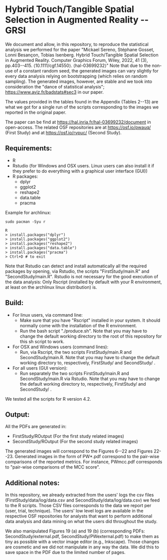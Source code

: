 # Hybrid Touch/Tangible Spatial Selection in Augmented Reality -- GRSI

We document and allow, in this repository, to reproduce the statistical analysis we performed for the paper "Mickael Sereno, Stéphane Gosset, Lonni Besançon, Tobias Isenberg. Hybrid Touch/Tangible Spatial Selection in Augmented Reality. Computer Graphics Forum, Wiley, 2022, 41 (3), pp.403--415. ⟨10.1111/cgf.14550⟩. ⟨hal-03699232⟩" 
Note that due to the non-use of a constant random seed, the generated images can vary slightly for every data analysis relying on bootstrapping (which relies on random sampling). The generated images, however, are stable and we took into consideration the "dance of statistical analysis"; https://www.aviz.fr/badstats#sec3 in our paper.

The values provided in the tables found in the Appendix (Tables 2--13) are what we got for a single run of the scripts corresponding to the images we reported in the original paper.

The paper can be find at https://hal.inria.fr/hal-03699232/document in open-access.
The related OSF repositories are at https://osf.io/pwauq/ (First Study) and at https://osf.io/rvpuc/ (Second Study). 

## Requirements:
* R
* Rstudio (for Windows and OSX users. Linux users can also install it if they prefer to do everything with a graphical user interface (GUI))
* R packages:
    * dplyr
    * ggplot2
    * reshape2
    * data.table
    * pracma

Example for archlinux:
```
sudo pacman -Syu r

R
> install.packages("dplyr")
> install.packages("ggplot2")
> install.packages("reshape2")
> install.packages("data.table")
> install.packages("pracma")
> Ctrl+D # to exit
```

Note that Rstudio can detect and install automatically all the required packages by opening, via Rstudio, the scripts "FirstStudy/main.R" and "SecondStudy/main.R". Rstudio is not necessary for the good execution of the data analysis: Only Rscript (installed by default with your R environment, at least on the archlinux linux distribution) is.

## Build:
* For linux users, via command line:
    * Make sure that you have "Rscript" installed in your system. It should normally come with the installation of the R environment.
    * Run the bash script "./produce.sh". Note that you may have to change the default working directory to the root of this repository for this sh script to work.
* For OSX and Windows users (command lines):
    * Run, via Rscript, the two scripts FirstStudy/main.R and SecondStudy/main.R. Note that you may have to change the default working directory to, respectively, FirstStudy/ and SecondStudy/ .
* For all users (GUI version):
    * Run separately the two scripts FirstStudy/main.R and SecondStudy/main.R via Rstudio. Note that you may have to change the default working directory to, respectively, FirstStudy/ and SecondStudy/ .

We tested all the scripts for R version 4.2.

## Output:

All the PDFs are generated in:

* FirstStudy/ROutput (For the first study related images)
* SecondStudy/ROutput (For the second study related images)

The generated images will correspond to the Figures 6--22 and Figures 22--23.
Generated images in the form of PW\*.pdf correspond to the pair-wise comparisons of the reported metrics. For instance, PWmcc.pdf corresponds to "pair-wise comparisons of the MCC score".

## Additional notes:

In this repository, we already extracted from the users' logs the csv files (FirstStudy/data/log/data.csv and SecondStudy/data/log/data.csv) we feed to the R scripts. Those CSV files corresponds to the data we report per (user, trial, technique). The users' low level logs are available in the respective OSF repositories for analysts that want to perform additional data analysis and data mining on what the users did throughout the study.

We also manipulated Figures 19 (a) and 19 (b) (corresponding PDFs: SecondStudy/external.pdf, SecondStudy/PWexternal.pdf) to make them as tiny as possible with a vector image editor (e.g., Inkscape). Those changes are cosmetic and we did not manipulate in any way the data. We did this to save space in the PDF due to the limited number of pages.
